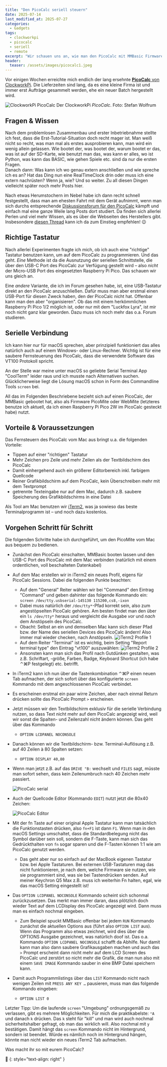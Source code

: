 ```yaml
---
title: "Den PicoCalc seriell steuern"
date: 2025-07-14
last_modified_at: 2025-07-27
categories:
  - Gadgets
tags:
  - clockworkpi
  - picocalc
  - seriell
  - remote
excerpt: "Wir schauen uns an, wie man den PicoCalc mit MMBasic Firmware bequem vom Mac aus bedienen kann."
header:
  teaser: /assets/images/picocalc1.jpeg
---
```


Vor einigen Wochen erreichte mich endlich der lang ersehnte [**PicoCalc** von ClockworkPi][pico]. Die Lieferzeiten sind lang, da es eine kleine Firma ist und immer erst Aufträge gesammelt werden, ehe ein neuer Batch hergestellt wird.

![ClockworkPi PicoCalc](/assets/images/picocalc1.jpeg)
Der ClockworkPi *PicoCalc*. Foto: Stefan Wolfrum

## Fragen & Wissen

Nach dem problemlosen Zusammenbau und erster Inbetriebnahme stellte ich fest, dass die Erst-Tutorial-Situation doch recht mager ist. Man weiß nicht so recht, was man mal als erstes ausprobieren kann, man wird ein wenig allein gelassen. Wie bootet der, was bootet der, warum bootet er das, was ist auf der SD-Karte, wie benutzt man das, was kann er alles, wo ist Python, was kann das BASIC, wie gehen Spiele etc. sind da nur die ersten Fragen.  
Danach dann: Was kann ich wo genau extern anschließen und wie spreche ich es an? Hat das Ding nun eine RealTimeClock drin oder muss ich eine extern nachrüsten? Wenn ja, wie? Und so weiter. Zu all diesen Dingen vielleicht später noch mehr Posts hier.

Nach etwas Herumstochern im Nebel habe ich dann recht schnell festgestellt, dass man am ehesten Fahrt mit dem Gerät aufnimmt, wenn man sich durchs entsprechende [Diskussionsforum für den PicoCalc][forum] kämpft und einfach mal eine ganze Weile lang Posts dort studiert. Da finden sich allerlei Perlen und viel mehr Wissen, als es über die Webseiten des Herstellers gibt. Insbesondere [diesen Thread][thread] kann ich da zum Einstieg empfehlen! 😉

## Richtige Tastatur

Nach allerlei Experimenten fragte ich mich, ob ich auch eine "richtige" Tastatur benutzen kann, um auf dem PicoCalc zu programmieren. Und das geht. *Eine* Methode ist da die Ausnutzung der seriellen Schnittstelle, die über den USB-C Port des PicoCalc zur Verfügung gestellt wird – also *nicht* der Micro-USB Port des eingesetzten Raspberry Pi Pico. Das schauen wir uns gleich an.

Eine *andere* Variante, die ich im Forum gesehen habe, ist, eine USB-Tastatur direkt an den PicoCalc anzuschließen. Dafür muss man aber erstmal einen USB-Port für diesen Zweck haben, den der PicoCalc nicht hat. Offenbar kann man den aber "organisieren". Ob das mit einem herkömmlichen Raspberry Pi Pico 1/2 möglich ist, oder nur mit dem "Luckfox Lyra", ist mir noch nicht ganz klar geworden. Dazu muss ich noch mehr das o.a. Forum studieren.

## Serielle Verbindung

Ich kann hier nur für macOS sprechen, aber prinzipiell funktioniert das alles natürlich auch auf einem Windows- oder Linux-Rechner. Wichtig ist für eine saubere Fernsteuerung des PicoCalc, dass die verwendete Software das VT100 Protokoll spricht.

An der Stelle war meine unter macOS so geliebte Serial Terminal App "CoolTerm" leider raus und ich musste nach Alternativen suchen. Glücklicherweise liegt die Lösung macOS schon in Form des Commandline Tools `screen` bei.

All das im Folgenden Beschriebene bezieht sich auf einen PicoCalc, der MMBasic gebootet hat, also als Firmware PicoMite oder WebMite (letzteres benutze ich aktuell, da ich einen Raspberry Pi Pico 2W im PicoCalc gesteckt habe) nutzt.

## Vorteile & Voraussetzungen

Das Fernsteuern des PicoCalc vom Mac aus bringt u.a. die folgenden Vorteile:
* Tippen auf einer "richtigen" Tastatur
* Mehr Zeichen pro Zeile und mehr Zeilen als der Textbildschirm des PicoCalc
* Damit einhergehend auch ein größerer Editorbereich inkl. farbigem Quellcode
* Reiner Grafikbildschirm auf dem PicoCalc, kein Überschreiben mehr mit dem Textprompt
* getrennte Texteingabe nur auf dem Mac, dadurch z.B. saubere Speicherung des Grafikbildschirms in eine Datei

Als Tool am Mac benutzen wir [iTerm2][iterm2], was ja sowieso das beste Terminalprogramm ist – und noch dazu kostenlos.

## Vorgehen Schritt für Schritt

Die folgenden Schritte habe ich durchgeführt, um den PicoMite vom Mac aus bequem zu bedienen. 

* Zunächst den PicoCalc einschalten, MMBasic booten lassen und den USB-C Port des PicoCalc mit dem Mac verbinden (natürlich mit einem ordentlichen, voll beschalteten Datenkabel)
* Auf dem Mac erstellen wir in iTerm2 ein neues Profil, eigens für PicoCalc Sessions. Dabei die folgenden Punkte beachten:
   * Auf dem "General" Reiter wählen wir bei "Command" den Eintrag "Command" und geben dahinter das folgende Kommando ein: `screen /dev/tty.usbserial-145130 115200,cs8,-ixon`
   * Dabei muss natürlich der `/dev/tty*`-Pfad korrekt sein, also zum angestöpselten PicoCalc gehören. Am besten findet man den über ein `ls /dev/tty*` heraus und vergleicht die Ausgabe *vor* und *nach* dem Anstöpseln des PicoCalc. 
   * Obacht: Selbst an ein und demselben Mac kann sich dieser Pfad bzw. der Name des seriellen Devices des PicoCalc ändern! Also immer mal wieder checken, nach Anstöpseln.
   ![iTerm2 Profile 1](/assets/images/iterm2-profile-1.png)
   * Auf dem Reiter "Terminal" ist es wichtig, beim Setting "Report terminal type" den Eintrag "vt100" auszuwählen:
   ![iTerm2 Profile 2](/assets/images/iterm2-profile-2.png)
   * Ansonsten kann man sich das Profil nach Gutdünken gestalten, was z.B. Schriftart, -größe, Farben, Badge, Keyboard Shortcut (ich habe ⌃⌘P festgelegt) etc. betrifft.
   
* In iTerm2 kann ich nun über die Tastenkombination ⌃⌘P einen neuen Tab aufmachen, der sich sofort über das konfigurierte `screen` Kommando mit dem angeschlossenen PicoCalc verbindet.
* Es erscheinen erstmal ein paar wirre Zeichen, aber nach einmal Return drücken sollte das PicoCalc Prompt `>` erscheinen.

* Jetzt müssen wir den Textbildschirm exklusiv für die serielle Verbindung nutzen, so dass Text nicht mehr auf dem PicoCalc angezeigt wird, weil wir sonst die Spalten- und Zeilenzahl nicht ändern können. Das geht über das Kommando
    * `OPTION LCDPANEL NOCONSOLE`
* Danach können wir die Textbildschirm- bzw. Terminal-Auflösung z.B. auf 40 Zeilen à 80 Spalten setzen:
    * `OPTION DISPLAY 40,80`
* Wenn man jetzt z.B. auf das `DRIVE "B:` wechselt und `FILES` sagt, müsste man sofort sehen, dass kein Zeilenumbruch nach 40 Zeichen mehr passiert.

   ![PicoCalc serial](/assets/images/picocalc-serial-1.png)

* Auch der Quellcode Editor (Kommando `EDIT`) nutzt jetzt die 80x40 Zeichen:

   ![PicoCalc Editor](/assets/images/picocalc-serial-editor.png)

* Mit der fn Taste auf einer original Apple Tastatur kann man tatsächlich die Funktionstasten drücken, also `fn+F1` ist dann `F1`. Wenn man in den macOS Settings umschaltet, dass die Standardbelegung nicht das Symbol darüber sein soll, sondern die F-Taste, kann man sich das Gedrückthalten von `fn` sogar sparen und die F-Tasten können 1:1 wie am PicoCalc genutzt werden.
   * Das geht aber nur so einfach auf der MacBook eigenen Tastatur bzw. bei Apple Tastaturen. Bei externen USB-Tastaturen mag das nicht funktionieren, je nach dem, welche Firmware sie nutzen, wie sie programmiert sind, was sie bei Tastendrücken senden. Auf meiner Keychron Q5 Max z.B. muss ich weiterhin Fn halten, egal, wie das macOS Setting eingestellt ist!
* Das `OPTION LCDPANEL NOCONSOLE` Kommando scheint sich schonmal zurückzusetzen. Das merkt man immer daran, dass plötzlich doch wieder Text auf dem LCDisplay des PicoCalc angezeigt wird. Dann muss man es einfach nochmal eingeben.
   * Zum Beispiel spuckt MMBasic offenbar bei jedem `RUN` Kommando zunächst die aktuellen Options aus (führt also `OPTION LIST` aus). Wenn das Programm also etwas zeichnet, wird dies über die OPTIONS Ausgabe gezeichnet, was natürlich doof ist. Das o.a. Kommando `OPTION LCDPANEL NOCONSOLE` schafft da Abhilfe. Nur damit kann man also dann saubere Grafikausgaben machen und auch das `>` Prompt erscheint dann nicht mehr auf dem LCD Screen des PicoCalc und zerstört so nicht mehr die Grafik, die man nun also mit einem `SAVE IMAGE` Kommando sauber in eine BMP Datei speichern kann.

* Damit auch Programmlistings über das `LIST` Kommando nicht nach wenigen Zeilen mit `PRESS ANY KEY …` pausieren, muss man das folgende Kommando eingeben:
    * `OPTION LIST 0`

Letzter Tipp: Um die laufende `screen` "Umgebung" ordnungsgemäß zu verlassen, gibt es mehrere Möglichkeiten. Für mich die praktikabelste: `⌃A` und danach `k` drücken. Das `k` steht für "kill" und man wird auch nochmal sicherheitshalber gefragt, ob man das wirklich will. Also nochmal mit `y` bestätigen. Damit hängt das `screen` Kommando nicht im Hintergrund, sondern ist beendet. Würde es nämlich noch im Hintergrund hängen, könnte man nicht wieder ein neues iTerm2 Tab aufmachen.

Was macht ihr so mit eurem PicoCalc?

🔲
{: style="text-align: right" }

[pico]: https://www.clockworkpi.com/picocalc
[forum]: https://forum.clockworkpi.com/c/picocalc/31
[thread]: https://forum.clockworkpi.com/t/first-thoughts-on-arrival-and-beginners-tutorial/17126
[iterm2]: https://iterm2.com